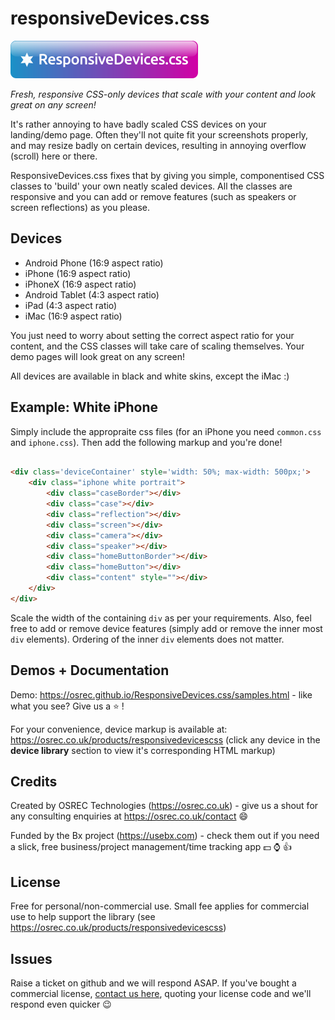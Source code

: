 # responsiveDevices.css

![responsiveDevices.js Logo](logo.png)

*Fresh, responsive CSS-only devices that scale with your content and look great on any screen!*

It's rather annoying to have badly scaled CSS devices on your landing/demo page. Often they'll not quite fit your screenshots properly, and may resize badly on certain devices, resulting in annoying overflow (scroll) here or there.

ResponsiveDevices.css fixes that by giving you simple, componentised CSS classes to 'build' your own neatly scaled devices. All the classes are responsive and you can add or remove features (such as speakers or screen reflections) as you please.

## Devices

- Android Phone (16:9 aspect ratio)
- iPhone (16:9 aspect ratio)
- iPhoneX (16:9 aspect ratio)
- Android Tablet (4:3 aspect ratio)
- iPad (4:3 aspect ratio)
- iMac (16:9 aspect ratio)

You just need to worry about setting the correct aspect ratio for your content, and the CSS classes will take care of scaling themselves. Your demo pages will look great on any screen!

All devices are available in black and white skins, except the iMac :)

## Example: White iPhone

Simply include the appropraite css files (for an iPhone you need `common.css` and `iphone.css`). Then add the following markup and you're done!

```html

<div class='deviceContainer' style='width: 50%; max-width: 500px;'>
    <div class="iphone white portrait">
        <div class="caseBorder"></div>
        <div class="case"></div>
        <div class="reflection"></div>
        <div class="screen"></div>
        <div class="camera"></div>
        <div class="speaker"></div>
        <div class="homeButtonBorder"></div>
        <div class="homeButton"></div>
        <div class="content" style=""></div>
    </div>              
</div>
```
Scale the width of the containing `div` as per your requirements. Also, feel free to add or remove device features (simply add or remove the inner most `div` elements). Ordering of the inner `div` elements does not matter.

## Demos + Documentation
Demo: https://osrec.github.io/ResponsiveDevices.css/samples.html - like what you see? Give us a :star: !

For your convenience, device markup is available at: https://osrec.co.uk/products/responsivedevicescss (click any device in the **device library** section to view it's corresponding HTML markup)

## Credits

Created by OSREC Technologies (https://osrec.co.uk) - give us a shout for any consulting enquiries at https://osrec.co.uk/contact :smile:

Funded by the Bx project (https://usebx.com) - check them out if you need a slick, free business/project management/time tracking app :dollar: :watch: :thumbsup:

## License

Free for personal/non-commercial use. Small fee applies for commercial use to help support the library (see https://osrec.co.uk/products/responsivedevicescss)

## Issues

Raise a ticket on github and we will respond ASAP. If you've bought a commercial license, [contact us here](https://osrec.co.uk/contact), quoting your license code and we'll respond even quicker :wink:
